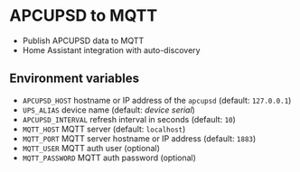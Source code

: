 # APCUPSD to MQTT

- Publish APCUPSD data to MQTT
- Home Assistant integration with auto-discovery


## Environment variables

- ``APCUPSD_HOST`` hostname or IP address of the `apcupsd` (default: `127.0.0.1`)
- ``UPS_ALIAS`` device name (default: _device serial_)
- ``APCUPSD_INTERVAL`` refresh interval in seconds (default: `10`)
- ``MQTT_HOST`` MQTT server  (default: `localhost`)
- ``MQTT_PORT`` MQTT server hostname or IP address (default: `1883`)
- ``MQTT_USER`` MQTT auth user (optional)
- ``MQTT_PASSWORD`` MQTT auth password (optional)
